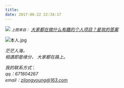```yaml
---
title: 
date: 2017-06-22 22:34:17
---
```

![](http://oryaxqnti.bkt.clouddn.com/pingbao.png)
*<small>上图来自：</small> [大家都在做什么有趣的个人项目？星玫的答案](https://www.zhihu.com/question/19591301)*   


![本人.jpg](http://oryaxqnti.bkt.clouddn.com/woziji.jpg)  

*茫茫人海，*  
*相遇即是缘分，*
*大家都在路上。*

*我的联系方式*：   
*qq：671804267*  
*email：zilongyoung@163.com*  
  